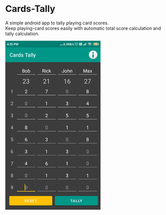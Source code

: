 # Cards-Tally
A simple android app to tally playing card scores.<br>
Keep playing-card scores easily with automatic total score calculation and tally calculation.

<img src="https://raw.githubusercontent.com/prat-man/Cards-Tally/main/Screenshot.jpg" width="300px"/>
